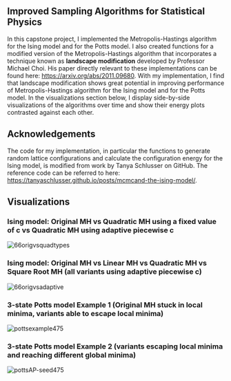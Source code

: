 ## Improved Sampling Algorithms for Statistical Physics
In this capstone project, I implemented the Metropolis-Hastings algorithm for the Ising model and for the Potts model. I also created functions for a modified version of the Metropolis-Hastings algorithm that incorporates a technique known as **landscape modification** developed by Professor Michael Choi. His paper directly relevant to these implementations can be found here: https://arxiv.org/abs/2011.09680. With my implementation, I find that landscape modification shows great potential in improving performance of Metropolis-Hastings algorithm for the Ising model and for the Potts model. In the visualizations section below, I display side-by-side visualizations of the algorithms over time and show their energy plots contrasted against each other. 

## Acknowledgements
The code for my implementation, in particular the functions to generate random lattice configurations and calculate the configuration energy for the Ising model, is modified from work by Tanya Schlusser on GitHub. The reference code can be referred to here: https://tanyaschlusser.github.io/posts/mcmcand-the-ising-model/.

## Visualizations

### Ising model: Original MH vs Quadratic MH using a fixed value of c vs Quadratic MH using adaptive piecewise c
![66origvsquadtypes](https://github.com/nicolecaps/capstone/assets/111272955/c72e1d0b-efc9-47f1-8561-c2db3414e95a)

### Ising model: Original MH vs Linear MH vs Quadratic MH vs Square Root MH (all variants using adaptive piecewise c)
![66origvsadaptive](https://github.com/nicolecaps/capstone/assets/111272955/7fe213b9-b8bf-4069-90c0-294ec0660480)

### 3-state Potts model Example 1 (Original MH stuck in local minima, variants able to escape local minima)
![pottsexample475 ](https://github.com/nicolecaps/capstone/assets/111272955/6216ddba-8f02-4b8b-a01b-d0bd0178bc33)

### 3-state Potts model Example 2 (variants escaping local minima and reaching different global minima)
![pottsAP-seed475](https://github.com/nicolecaps/capstone/assets/111272955/bc5d4be7-a4ac-4f89-ad92-5fe91eea3e37)
